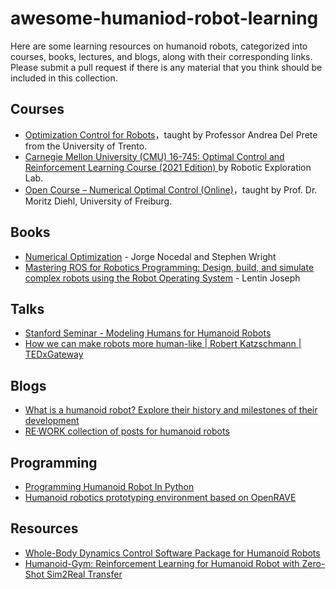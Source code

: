 # awesome-humaniod-robot-learning

Here are some learning resources on humanoid robots, categorized into courses, books, lectures, and blogs, along with their corresponding links. Please submit a pull request if there is any material that you think should be included in this collection.

## Courses
- [Optimization Control for Robots](https://drive.google.com/drive/mobile/folders/0BwvOnEYRiTt6fnc4ZHFrVUpjNDliQXlUdWdwRE82eTNSZWNlU19OY0JpMkZ5Q3lwb0hacFE?resourcekey=0-I1fIOhuCcD70vbpYMve4MQ)，taught by Professor Andrea Del Prete from the University of Trento.
- [Carnegie Mellon University (CMU) 16-745: Optimal Control and Reinforcement Learning Course (2021 Edition) ](https://github.com/Optimal-Control-16-745)by Robotic Exploration Lab.
- [Open Course – Numerical Optimal Control (Online)](https://www.syscop.de/teaching/ss2020/numerical-optimal-control-online)，taught by Prof. Dr. Moritz Diehl, University of Freiburg.

## Books
- [Numerical Optimization](https://link.springer.com/book/10.1007/978-0-387-40065-5) - Jorge Nocedal and Stephen Wright
- [Mastering ROS for Robotics Programming: Design, build, and simulate complex robots using the Robot Operating System](https://www.packtpub.com/en-us/product/mastering-ros-for-robotics-programming-9781785282997) - Lentin Joseph

## Talks
- [Stanford Seminar - Modeling Humans for Humanoid Robots](https://m.youtube.com/watch?v=uQ-5BryUNv8)
- [How we can make robots more human-like | Robert Katzschmann | TEDxGateway](https://m.youtube.com/watch?v=7bG07Y6flj4)

## Blogs
- [What is a humanoid robot? Explore their history and milestones of their development](https://kawasakirobotics.com/asia-oceania/blog/2101-01/)
- [RE·WORK collection of posts for humanoid robots](https://blog.re-work.co/tag/humanoid-robots/)

## Programming
- [Programming Humanoid Robot In Python](https://github.com/DAInamite/programming-humanoid-robot-in-python)
- [Humanoid robotics prototyping environment based on OpenRAVE](https://github.com/stephane-caron/pymanoid)

## Resources
- [Whole-Body Dynamics Control Software Package for Humanoid Robots](https://github.com/loongOpen/OpenLoong-Dyn-Control)
- [Humanoid-Gym: Reinforcement Learning for Humanoid Robot with Zero-Shot Sim2Real Transfer](https://github.com/roboterax/humanoid-gym)
